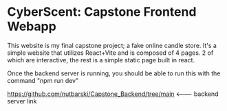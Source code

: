 # CyberScent: Capstone Frontend Webapp

This website is my final capstone project; a fake online candle store. It's a simple website that utilizes React+Vite and is composed of 4 pages. 2 of which are interactive, the rest is a simple static page built in react.

Once the backend server is running, you should be able to run this with the command "npm run dev"

https://github.com/nutbarski/Capstone_Backend/tree/main <--- backend server link

